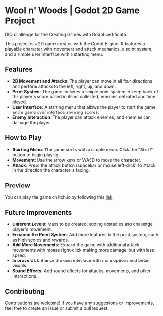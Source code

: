 # Wool n' Woods | Godot 2D Game Project
DIO challenge for the Creating Games with Godot certificate.

This project is a 2D game created with the Godot Engine. It features a playable character with movement and attack mechanics, a point system, and a simple user interface with a starting menu.

## Features

- **2D Movement and Attacks**: The player can move in all four directions and perform attacks to the left, right, up, and down.
- **Point System**: The game includes a simple point system to keep track of the player's score based in items collected, enemies defeated and time played.
- **User Interface**: A starting menu that allows the player to start the game and a game over interface showing scores.
- **Enemy Interaction**: The player can attack enemies, and enemies can damage the player.

## How to Play

- **Starting Menu**: The game starts with a simple menu. Click the "Start!" button to begin playing.
- **Movement**: Use the arrow keys or WASD to move the character.
- **Attack**: Press the attack button (spacebar or mouse left-click) to attack in the direction the character is facing.

## Preview

You can play the game on itch.io by following this [link](https://br4u.itch.io/wool-n-woods).

## Future Improvements

- **Different Levels**: Maps to be created, adding obstacles and challenge player's movement.
- **Enhance the Point System**: Add more features to the point system, such as high scores and rewards.
- **Add More Movements**: Expand the game with additional attack movements with mouse right-click making more damage, but with less speed.
- **Improve UI**: Enhance the user interface with more options and better visuals.
- **Sound Effects**: Add sound effects for attacks, movements, and other interactions.

## Contributing

Contributions are welcome! If you have any suggestions or improvements, feel free to create an issue or submit a pull request.

